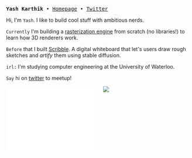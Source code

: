 <p>
<pre align="left">
<strong>Yash Karthik </strong>• <a href="https://www.yashkarthik.xyz">Homepage</a> • <a href="https://twitter.com/_yashkarthik">Twitter</a>
</pre>
</p>

<div>

Hi, I'm `Yash`. I like to build cool stuff with ambitious nerds.

`Currently` I'm building a 
<a href="https://github.com/yashkarthik/tinyrenderer">rasterization engine</a>  from scratch (no libraries!)
to learn how 3D renderers work.

`Before` that I built <a href="https://scribble.yashkarthik.xyz">Scribble</a>.
A digital whiteboard that let's
users draw rough sketches
and _artify_ them using stable diffusion.

`irl:` I'm studying computer engineering at the University of Waterloo.

`Say` hi on <a href="https://twitter.com/_yashkarthik">twitter</a> to meetup!



<div>
  <a target="_blank" href="https://metrics.lecoq.io/insights/yashkarthik"><img align="left" src="metrics-basic.svg" width="47.5%" /></a>
  <div>
    <img align="right" src="https://github-readme-stats.vercel.app/api/top-langs/?username=yashkarthik&layout=compact&theme=github_dark&hide_border=true&hide=solidity,jupyter%20notebook,css,html,javascript,ejs,dart&langs_count=10" width="47.5%"/>
  </div>
</div>

</div>
